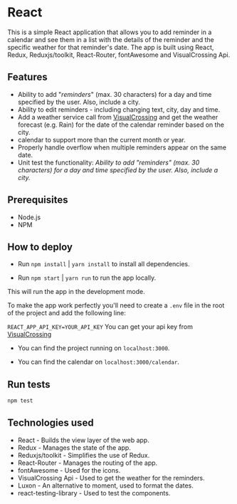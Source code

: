 # React

 This is a simple React application that allows you to add reminder in a calendar and see them in a list with the details of the reminder and the specific weather for that reminder's date. The app is built using React, Redux, Reduxjs/toolkit, React-Router, fontAwesome and VisualCrossing Api.
## Features
 - Ability to add "*reminders*" (max. 30 characters) for a day and time specified by the user. Also, include a city.
 - Ability to edit reminders - including changing text, city, day and time.
 - Add a weather service call from [VisualCrossing](https://www.visualcrossing.com/weather/weather-data-services#/login) and get the weather forecast (e.g. Rain) for the date of the calendar reminder based on the city.
 - calendar to support more than the current month or year.
 - Properly handle overflow when multiple reminders appear on the same date.
 - Unit test the functionality: *Ability to add "*reminders*" (max. 30 characters) for a day and time specified by the user. Also, include a city.*

 ## Prerequisites
 - Node.js
 - NPM

## How to deploy

 - Run `npm install` | `yarn install` to install all dependencies.

 - Run `npm start`   | `yarn run` to run the app locally.

This will run the app in the development mode.

To make the app work perfectly you'll need to create a `.env` file in the root of the project and add the following line:

`REACT_APP_API_KEY=YOUR_API_KEY`
You can get your api key from [VisualCrossing](https://www.visualcrossing.com/weather/weather-data-services#/login)
 - You can find the project running on `localhost:3000`.

 - You can find the calendar on `localhost:3000/calendar`.

 ## Run tests
 ```bash
npm test
```

## Technologies used

 * React - Builds the view layer of the web app.
 * Redux - Manages the state of the app.
 * Reduxjs/toolkit - Simplifies the use of Redux.
 * React-Router - Manages the routing of the app.
 * fontAwesome - Used for the icons.
 * VisualCrossing Api - Used to get the weather for the reminders.
 * Luxon - An alternative to moment, used to format the dates.
 * react-testing-library - Used to test the components.
